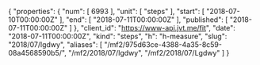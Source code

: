 {
  "properties": {
    "num": [
      6993
    ],
    "unit": [
      "steps"
    ],
    "start": [
      "2018-07-10T00:00:00Z"
    ],
    "end": [
      "2018-07-11T00:00:00Z"
    ],
    "published": [
      "2018-07-11T00:00:00Z"
    ]
  },
  "client_id": "https://www-api.jvt.me/fit",
  "date": "2018-07-11T00:00:00Z",
  "kind": "steps",
  "h": "h-measure",
  "slug": "2018/07/lgdwy",
  "aliases": [
    "/mf2/975d63ce-4388-4a35-8c59-08a4568590b5/",
    "/mf2/2018/07/lgdwy",
    "/mf2/2018/07/Lgdwy"
  ]
}
